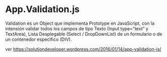 App.Validation.js
=========================================

Validation es un Object que implementa Prototype en JavaScript, con la intensión validar todos los campos de tipo Texto (Input type=”text” y TextArea), Lista Desplegable (Select / DropDownList) de un formulario o de un contenedor especifico (DIV).

ver https://solutiondeveloper.wordpress.com/2016/01/14/app-validation-js/
